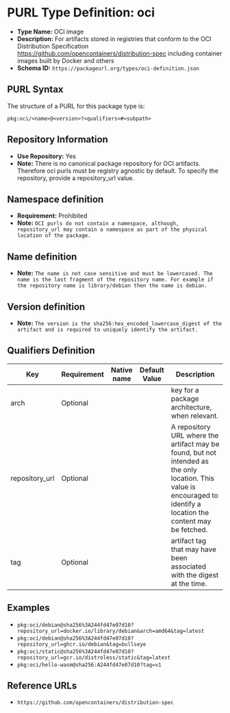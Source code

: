 <!--  NOTE: Auto-generated from the JSON PURL type definition.
Do not manually edit this file. Edit the JSON type definition instead. -->

# PURL Type Definition: oci

- **Type Name:** OCI image
- **Description:** For artifacts stored in registries that conform to the OCI Distribution Specification https://github.com/opencontainers/distribution-spec including container images built by Docker and others
- **Schema ID:** `https://packageurl.org/types/oci-definition.json`

## PURL Syntax

The structure of a PURL for this package type is:

    pkg:oci/<name>@<version>?<qualifiers>#<subpath>

## Repository Information

- **Use Repository:** Yes
- **Note:** There is no canonical package repository for OCI artifacts. Therefore oci purls must be registry agnostic by default. To specify the repository, provide a repository_url value.

## Namespace definition

- **Requirement:** Prohibited
- **Note:** `OCI purls do not contain a namespace, although, repository_url may contain a namespace as part of the physical location of the package.`

## Name definition

- **Note:** `The name is not case sensitive and must be lowercased. The name is the last fragment of the repository name. For example if the repository name is library/debian then the name is debian.`

## Version definition

- **Note:** `The version is the sha256:hex_encoded_lowercase_digest of the artifact and is required to uniquely identify the artifact.`

## Qualifiers Definition

| Key  | Requirement | Native name | Default Value | Description |
|------|-------------|-------------|---------------|-------------|
| arch | Optional |  |  | key for a package architecture, when relevant. |
| repository_url | Optional |  |  | A repository URL where the artifact may be found, but not intended as the only location. This value is encouraged to identify a location the content may be fetched. |
| tag | Optional |  |  | artifact tag that may have been associated with the digest at the time. |

## Examples

- `pkg:oci/debian@sha256%3A244fd47e07d10?repository_url=docker.io/library/debian&arch=amd64&tag=latest`
- `pkg:oci/debian@sha256%3A244fd47e07d10?repository_url=ghcr.io/debian&tag=bullseye`
- `pkg:oci/static@sha256%3A244fd47e07d10?repository_url=gcr.io/distroless/static&tag=latest`
- `pkg:oci/hello-wasm@sha256:A244fd47e07d10?tag=v1`

## Reference URLs

- `https://github.com/opencontainers/distribution-spec`
